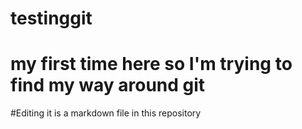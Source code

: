 # testinggit
# my first time here so I'm trying to find my way around git

#Editing
it is a markdown file in this repository
